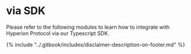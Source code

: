 # via SDK

Please refer to the following modules to learn how to integrate with Hyperion Protocol via our Typescript SDK.

















{% include "../.gitbook/includes/disclaimer-description-on-footer.md" %}
